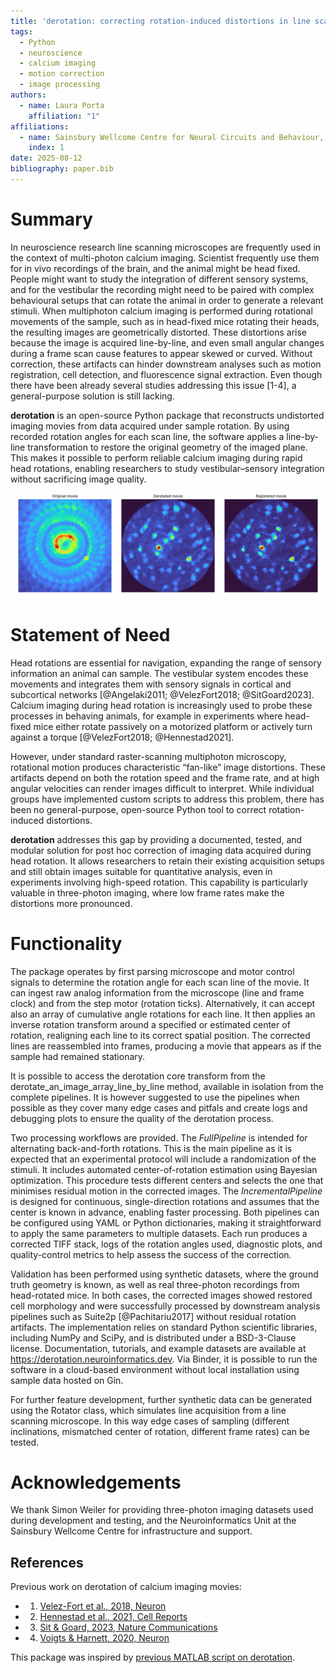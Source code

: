 ```yaml
---
title: 'derotation: correcting rotation-induced distortions in line scanning microscopes'
tags:
  - Python
  - neuroscience
  - calcium imaging
  - motion correction
  - image processing
authors:
  - name: Laura Porta
    affiliation: "1"
affiliations:
  - name: Sainsbury Wellcome Centre for Neural Circuits and Behaviour, University College London, UK
    index: 1
date: 2025-08-12
bibliography: paper.bib
---
```


# Summary

In neuroscience research line scanning microscopes are frequently used in the context of multi-photon calcium imaging. Scientist frequently use them for in vivo recordings of the brain, and the animal might be head fixed. People might want to study the integration of different sensory systems, and for the vestibular the recording might need to be paired with complex behavioural setups that can rotate the animal in order to generate a relevant stimuli.
When multiphoton calcium imaging is performed during rotational movements of the sample, such as in head-fixed mice rotating their heads, the resulting images are geometrically distorted. These distortions arise because the image is acquired line-by-line, and even small angular changes during a frame scan cause features to appear skewed or curved. Without correction, these artifacts can hinder downstream analyses such as motion registration, cell detection, and fluorescence signal extraction. Even though there have been already several studies addressing this issue [1-4], a general-purpose solution is still lacking.

**derotation** is an open-source Python package that reconstructs undistorted imaging movies from data acquired under sample rotation. By using recorded rotation angles for each scan line, the software applies a line-by-line transformation to restore the original geometry of the imaged plane. This makes it possible to perform reliable calcium imaging during rapid head rotations, enabling researchers to study vestibular–sensory integration without sacrificing image quality.

![Example of derotation correction. Left: mean image from a rotating sample, distorted by line-scanning during motion. Right: same data after line-by-line derotation, with structures restored to their correct positions.](figure1.png)

# Statement of Need

Head rotations are essential for navigation, expanding the range of sensory information an animal can sample. The vestibular system encodes these movements and integrates them with sensory signals in cortical and subcortical networks [@Angelaki2011; @VelezFort2018; @SitGoard2023]. Calcium imaging during head rotation is increasingly used to probe these processes in behaving animals, for example in experiments where head-fixed mice either rotate passively on a motorized platform or actively turn against a torque [@VelezFort2018; @Hennestad2021].

However, under standard raster-scanning multiphoton microscopy, rotational motion produces characteristic “fan-like” image distortions. These artifacts depend on both the rotation speed and the frame rate, and at high angular velocities can render images difficult to interpret. While individual groups have implemented custom scripts to address this problem, there has been no general-purpose, open-source Python tool to correct rotation-induced distortions.

**derotation** addresses this gap by providing a documented, tested, and modular solution for post hoc correction of imaging data acquired during head rotation. It allows researchers to retain their existing acquisition setups and still obtain images suitable for quantitative analysis, even in experiments involving high-speed rotation. This capability is particularly valuable in three-photon imaging, where low frame rates make the distortions more pronounced.

# Functionality

The package operates by first parsing microscope and motor control signals to determine the rotation angle for each scan line of the movie. It can ingest raw analog information from the microscope (line and frame clock) and from the step motor (rotation ticks). Alternatively, it can accept also an array of cumulative angle rotations for each line. It then applies an inverse rotation transform around a specified or estimated center of rotation, realigning each line to its correct spatial position. The corrected lines are reassembled into frames, producing a movie that appears as if the sample had remained stationary.

It is possible to access the derotation core transform from the derotate_an_image_array_line_by_line method, available in isolation from the complete pipelines. It is however suggested to use the pipelines when possible as they cover many edge cases and pitfals and create logs and debugging plots to ensure the quality of the derotation process.

Two processing workflows are provided. The *FullPipeline* is intended for alternating back-and-forth rotations. This is the main pipeline as it is expected that an experimental protocol will include a randomization of the stimuli. It includes automated center-of-rotation estimation using Bayesian optimization. This procedure tests different centers and selects the one that minimises residual motion in the corrected images. The *IncrementalPipeline* is designed for continuous, single-direction rotations and assumes that the center is known in advance, enabling faster processing. Both pipelines can be configured using YAML or Python dictionaries, making it straightforward to apply the same parameters to multiple datasets. Each run produces a corrected TIFF stack, logs of the rotation angles used, diagnostic plots, and quality-control metrics to help assess the success of the correction.

Validation has been performed using synthetic datasets, where the ground truth geometry is known, as well as real three-photon recordings from head-rotated mice. In both cases, the corrected images showed restored cell morphology and were successfully processed by downstream analysis pipelines such as Suite2p [@Pachitariu2017] without residual rotation artifacts. The implementation relies on standard Python scientific libraries, including NumPy and SciPy, and is distributed under a BSD-3-Clause license. Documentation, tutorials, and example datasets are available at <https://derotation.neuroinformatics.dev>. Via Binder, it is possible to run the software in a cloud-based environment without local installation using sample data hosted on Gin.

For further feature development, further synthetic data can be generated using the Rotator class, which simulates line acquisition from a line scanning microscope. In this way edge cases of sampling (different inclinations, mismatched center of rotation, different frame rates) can be tested.

# Acknowledgements

We thank Simon Weiler for providing three-photon imaging datasets used during development and testing, and the Neuroinformatics Unit at the Sainsbury Wellcome Centre for infrastructure and support.

## References
Previous work on derotation of calcium imaging movies:
- 1. [Velez-Fort et al., 2018, Neuron](https://doi.org/10.1016/j.neuron.2018.02.023)
- 2. [Hennestad et al., 2021, Cell Reports](https://doi.org/10.1016/j.celrep.2021.110134)
- 3. [Sit & Goard, 2023, Nature Communications](https://doi.org/10.1038/s41467-023-37704-5)
- 4. [Voigts & Harnett, 2020, Neuron](https://doi.org/10.1016/j.neuron.2019.10.016)

This package was inspired by [previous MATLAB script on derotation](https://github.com/jvoigts/rotating-2p-image-correction).
